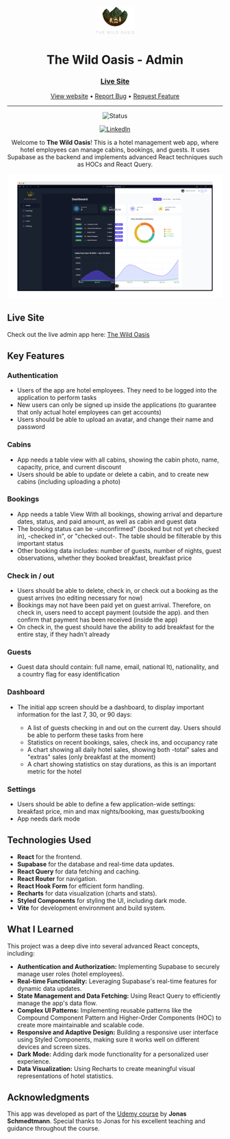 <div align="center">

  <img src="./public/logo-dark.png" alt="logo" width="90" height="auto">

  <h1>The Wild Oasis - Admin</h1>

  <h3>
    <a href="https://the-wildest-oasis.vercel.app">
      <strong>Live Site</strong>
    </a>
  </h3>

  <div align="center">
    <a href="https://the-wildest-oasis.vercel.app">View website</a>
    •
    <a href="https://github.com/CodeWithAlamin/The-Wild-Oasis/issues">Report Bug</a>
    •
    <a href="https://github.com/CodeWithAlamin/The-Wild-Oasis/pulls">Request Feature</a>
  </div>

  <hr>

</div>

<!-- Badges -->
<div align="center">

![Status](https://img.shields.io/badge/Status-Completed-success?style=flat)

[![LinkedIn](https://img.shields.io/badge/LinkedIn-Connect-blue?style=for-the-badge&logo=linkedin)](https://www.linkedin.com/in/h4zem-bakr)

</div>

<!-- Brief -->
<p align="center">
Welcome to <b>The Wild Oasis</b>! This is a hotel management web app, where hotel employees can manage cabins, bookings, and guests. It uses Supabase as the backend and implements advanced React techniques such as HOCs and React Query.
</p>

<!-- Screenshot -->
<a align="center" href="https://the-wild-oasis-alamin.vercel.app">

![Screenshot](./public/thumbnail-preview.png)

</a>

## Live Site

Check out the live admin app here: [The Wild Oasis](https://the-wildest-oasis.vercel.app)


## Key Features

### Authentication

- Users of the app are hotel employees. They need to be logged into the application to perform tasks
- New users can only be signed up inside the applications (to guarantee that only actual hotel employees can get accounts)
- Users should be able to upload an avatar, and change their name and password

### Cabins

- App needs a table view with all cabins, showing the cabin photo, name, capacity, price, and current discount
- Users should be able to update or delete a cabin, and to create new cabins (including uploading a photo)

### Bookings

- App needs a table View With all bookings, showing arrival and departure dates, status, and paid amount, as well as cabin and guest data
- The booking status can be -unconfirmed" (booked but not yet checked in), -checked in", or "checked out-. The table should be filterable by this important status
- Other booking data includes: number of guests, number of nights, guest observations, whether they booked breakfast, breakfast price

### Check in / out

- Users should be able to delete, check in, or check out a booking as the guest arrives (no editing necessary for now)
- Bookings may not have been paid yet on guest arrival. Therefore, on check in, users need to accept payment (outside the app). and then confirm that payment has been received (inside the app)
- On check in, the guest should have the ability to add breakfast for the entire stay, if they hadn't already

### Guests

- Guest data should contain: full name, email, national It), nationality, and a country flag for easy identification

### Dashboard

- The initial app screen should be a dashboard, to display important information for the last 7, 30, or 90 days:

  - A list of guests checking in and out on the current day. Users should be able to perform these tasks from here
  - Statistics on recent bookings, sales, check ins, and occupancy rate
  - A chart showing all daily hotel sales, showing both -total" sales and "extras" sales (only breakfast at the moment)
  - A chart showing statistics on stay durations, as this is an important metric for the hotel

### Settings

- Users should be able to define a few application-wide settings: breakfast price, min and max nights/booking, max guests/booking
- App needs dark mode


## Technologies Used

- **React** for the frontend.
- **Supabase** for the database and real-time data updates.
- **React Query** for data fetching and caching.
- **React Router** for navigation.
- **React Hook Form** for efficient form handling.
- **Recharts** for data visualization (charts and stats).
- **Styled Components** for styling the UI, including dark mode.
- **Vite** for development environment and build system.

## What I Learned

This project was a deep dive into several advanced React concepts, including:

- **Authentication and Authorization:** Implementing Supabase to securely manage user roles (hotel employees).
- **Real-time Functionality:** Leveraging Supabase's real-time features for dynamic data updates.
- **State Management and Data Fetching:** Using React Query to efficiently manage the app's data flow.
- **Complex UI Patterns:** Implementing reusable patterns like the Compound Component Pattern and Higher-Order Components (HOC) to create more maintainable and scalable code.
- **Responsive and Adaptive Design:** Building a responsive user interface using Styled Components, making sure it works well on different devices and screen sizes.
- **Dark Mode:** Adding dark mode functionality for a personalized user experience.
- **Data Visualization:** Using Recharts to create meaningful visual representations of hotel statistics.

## Acknowledgments

This app was developed as part of the [Udemy course](https://www.udemy.com/course/the-ultimate-react-course) by **Jonas Schmedtmann**. Special thanks to Jonas for his excellent teaching and guidance throughout the course.
